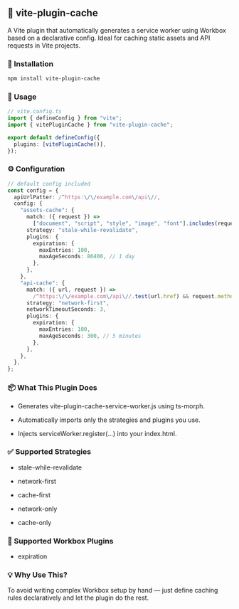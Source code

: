 ## 🧩 vite-plugin-cache

A Vite plugin that automatically generates a service worker using Workbox based on a declarative config. Ideal for caching static assets and API requests in Vite projects.

### 🔧 Installation

```bash
npm install vite-plugin-cache
```

### 🚀 Usage

```ts
// vite.config.ts
import { defineConfig } from "vite";
import { vitePluginCache } from "vite-plugin-cache";

export default defineConfig({
  plugins: [vitePluginCache()],
});
```

### ⚙️ Configuration

```ts
// default config included
const config = {
  apiUrlPatter: /^https:\/\/example.com\/api\//,
  config: {
    "assets-cache": {
      match: ({ request }) =>
        ["document", "script", "style", "image", "font"].includes(request.destination),
      strategy: "stale-while-revalidate",
      plugins: {
        expiration: {
          maxEntries: 100,
          maxAgeSeconds: 86400, // 1 day
        },
      },
    },
    "api-cache": {
      match: ({ url, request }) =>
        /^https:\/\/example.com\/api\//.test(url.href) && request.method === "GET",
      strategy: "network-first",
      networkTimeoutSeconds: 3,
      plugins: {
        expiration: {
          maxEntries: 100,
          maxAgeSeconds: 300, // 5 minutes
        },
      },
    },
  },
};

```

### 📦 What This Plugin Does

- Generates vite-plugin-cache-service-worker.js using ts-morph.

- Automatically imports only the strategies and plugins you use.

- Injects serviceWorker.register(...) into your index.html.

### ✅ Supported Strategies

- stale-while-revalidate

- network-first

- cache-first

- network-only

- cache-only

### 🧩 Supported Workbox Plugins

- expiration

### 💡 Why Use This?

To avoid writing complex Workbox setup by hand — just define caching rules declaratively and let the plugin do the rest.